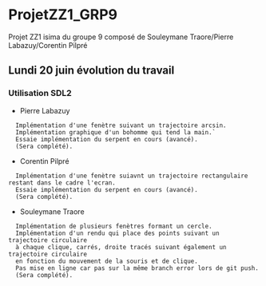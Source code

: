 # ProjetZZ1_GRP9
Projet ZZ1 isima du groupe 9 composé de Souleymane Traore/Pierre Labazuy/Corentin Pilpré

## Lundi 20 juin évolution du travail
### Utilisation SDL2

- Pierre Labazuy 
```
  Implémentation d'une fenètre suivant un trajectoire arcsin.
  Implémentation graphique d'un bohomme qui tend la main.`
  Essaie implémentation du serpent en cours (avancé).
  (Sera complété).
```
  
- Corentin Pilpré
```
  Implémentation d'une fenètre suiavnt un trajectoire rectangulaire restant dans le cadre l'ecran.
  Essaie implémentation du serpent en cours (avancé).
  (Sera complété).
```

- Souleymane Traore
```
  Implémentation de plusieurs fenètres formant un cercle.
  Implémentation d'un rendu qui place des points suivant un trajectoire circulaire
  à chaque clique, carrés, droite tracés suivant également un trajectoire circulaire
  en fonction du mouvement de la souris et de clique.
  Pas mise en ligne car pas sur la même branch error lors de git push.
  (Sera complété).
```

